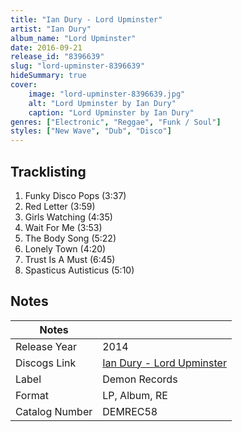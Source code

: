 ```yaml
---
title: "Ian Dury - Lord Upminster"
artist: "Ian Dury"
album_name: "Lord Upminster"
date: 2016-09-21
release_id: "8396639"
slug: "lord-upminster-8396639"
hideSummary: true
cover:
    image: "lord-upminster-8396639.jpg"
    alt: "Lord Upminster by Ian Dury"
    caption: "Lord Upminster by Ian Dury"
genres: ["Electronic", "Reggae", "Funk / Soul"]
styles: ["New Wave", "Dub", "Disco"]
---
```


## Tracklisting
1. Funky Disco Pops (3:37)
2. Red Letter (3:59)
3. Girls Watching (4:35)
4. Wait For Me (3:53)
5. The Body Song (5:22)
6. Lonely Town (4:20)
7. Trust Is A Must (6:45)
8. Spasticus Autisticus (5:10)



## Notes

| Notes          |             |
| ---------------| ----------- |
| Release Year   | 2014 |
| Discogs Link   | [Ian Dury - Lord Upminster](None) |
| Label          | Demon Records |
| Format         | LP, Album, RE |
| Catalog Number | DEMREC58 |

 

